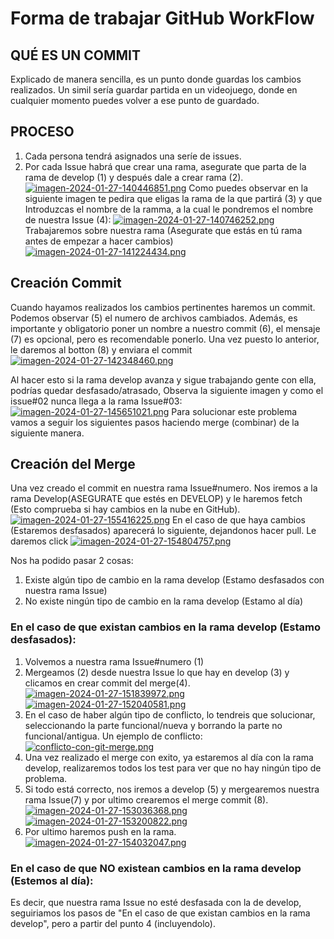 # Forma de trabajar GitHub WorkFlow
## QUÉ ES UN COMMIT
Explicado de manera sencilla, es un punto donde guardas los cambios realizados. Un simil sería guardar partida en un videojuego, donde en cualquier momento puedes volver a ese punto de guardado.
## PROCESO
1. Cada persona tendrá asignados una seríe de issues.
2. Por cada Issue habrá que crear una rama, asegurate que parta de la rama de develop (1) y después dale a crear rama (2).
[![imagen-2024-01-27-140446851.png](https://i.postimg.cc/02V0fxfQ/imagen-2024-01-27-140446851.png)](https://postimg.cc/Czf8h39T)
Como puedes observar en la siguiente imagen te pedira que eligas la rama de la que partirá (3) y que Introduzcas el nombre de la ramma, a la cual le pondremos el nombre de nuestra Issue (4):
[![imagen-2024-01-27-140746252.png](https://i.postimg.cc/ydWHD7vZ/imagen-2024-01-27-140746252.png)](https://postimg.cc/tZ0ffG0q)
Trabajaremos sobre nuestra rama (Asegurate que estás en tú rama antes de empezar a hacer cambios)
[![imagen-2024-01-27-141224434.png](https://i.postimg.cc/Y0RYdc5M/imagen-2024-01-27-141224434.png)](https://postimg.cc/8fF7CYk0)

## Creación Commit
Cuando hayamos realizados los cambios pertinentes haremos un commit. Podemos observar (5) el numero de archivos cambiados. Además, es importante y obligatorio poner un nombre a nuestro commit (6), el mensaje (7) es opcional, pero es recomendable ponerlo. Una vez puesto lo anterior, le daremos al botton (8) y enviara el commit
[![imagen-2024-01-27-142348460.png](https://i.postimg.cc/ZqXH1ywn/imagen-2024-01-27-142348460.png)](https://postimg.cc/DWd1Gmk3)

Al hacer esto si la rama develop avanza y sigue trabajando gente con ella, podrías quedar desfasado/atrasado, Observa la siguiente imagen y como el issue#02 nunca llega a la rama Issue#03:
[![imagen-2024-01-27-145651021.png](https://i.postimg.cc/fbZDYB4j/imagen-2024-01-27-145651021.png)](https://postimg.cc/RWPkB1ZN)
Para solucionar este problema vamos a seguir los siguientes pasos haciendo merge (combinar) de la siguiente manera.

## Creación del Merge


Una vez creado el commit en nuestra rama Issue#numero. Nos iremos a la rama Develop(ASEGURATE que estés en DEVELOP) y le haremos fetch (Esto comprueba si hay cambios en la nube en GitHub).
[![imagen-2024-01-27-155416225.png](https://i.postimg.cc/B6S6BqgJ/imagen-2024-01-27-155416225.png)](https://postimg.cc/rdHM823H)
En el caso de que haya cambios (Estaremos desfasados) aparecerá lo siguiente, dejandonos hacer pull. Le daremos click
[![imagen-2024-01-27-154804757.png](https://i.postimg.cc/MZnKYrw2/imagen-2024-01-27-154804757.png)](https://postimg.cc/RqzBSdqX)

Nos ha podido pasar 2 cosas:
1. Existe algún tipo de cambio en la rama develop (Estamo desfasados con nuestra rama Issue)
2. No existe ningún tipo de cambio en la rama develop (Estamo al día)


### En el caso de que existan cambios en la rama develop (Estamo desfasados):
1. Volvemos a nuestra rama Issue#numero (1)
2. Mergeamos (2) desde nuestra Issue lo que hay en develop (3) y clicamos en crear commit del merge(4).
[![imagen-2024-01-27-151839972.png](https://i.postimg.cc/tT3vQQ28/imagen-2024-01-27-151839972.png)](https://postimg.cc/njLGB581)
[![imagen-2024-01-27-152040581.png](https://i.postimg.cc/cCmnNXqs/imagen-2024-01-27-152040581.png)](https://postimg.cc/H8rxw0sK)
3. En el caso de haber algún tipo de conflicto, lo tendreis que solucionar, seleccionando la parte funcional/nueva y borrando la parte no funcional/antigua. Un ejemplo de conflicto:
[![conflicto-con-git-merge.png](https://styde.net/wp-content/uploads/2015/10/conflicto-con-git-merge.png)](https://styde.net/wp-content/uploads/2015/10/conflicto-con-git-merge.png)
4. Una vez realizado el merge con exito, ya estaremos al día con la rama develop, realizaremos todos los test para ver que no hay ningún tipo de problema.
5. Si todo está correcto, nos iremos a develop (5) y mergearemos nuestra rama Issue(7) y por ultimo crearemos el merge commit (8).
[![imagen-2024-01-27-153036368.png](https://i.postimg.cc/1XMwhP2C/imagen-2024-01-27-153036368.png)](https://postimg.cc/QK9HcLX1)
[![imagen-2024-01-27-153200822.png](https://i.postimg.cc/jC05F1dg/imagen-2024-01-27-153200822.png)](https://postimg.cc/301YynGm)
6. Por ultimo haremos push en la rama.
[![imagen-2024-01-27-154032047.png](https://i.postimg.cc/mgv6XfMf/imagen-2024-01-27-154032047.png)](https://postimg.cc/0zCfj4cc)

### En el caso de que NO existean cambios en la rama develop (Estemos al día):
Es decir, que nuestra rama Issue no esté desfasada con la de develop, seguiriamos los pasos de "En el caso de que existan cambios en la rama develop", pero a partir del punto 4 (incluyendolo).